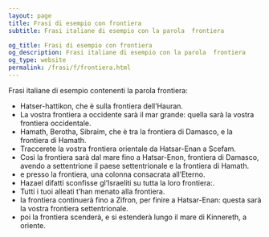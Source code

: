 ```yaml
---
layout: page
title: Frasi di esempio con frontiera 
subtitle: Frasi italiane di esempio con la parola  frontiera

og_title: Frasi di esempio con frontiera 
og_description: Frasi italiane di esempio con la parola  frontiera
og_type: website
permalink: /frasi/f/frontiera.html
---
```


Frasi italiane di esempio contenenti la parola frontiera:


- Hatser-hattikon, che è sulla frontiera dell’Hauran.
- La vostra frontiera a occidente sarà il mar grande: quella sarà la vostra frontiera occidentale.
- Hamath, Berotha, Sibraim, che è tra la frontiera di Damasco, e la frontiera di Hamath.
- Traccerete la vostra frontiera orientale da Hatsar-Enan a Scefam.
- Così la frontiera sarà dal mare fino a Hatsar-Enon, frontiera di Damasco, avendo a settentrione il paese settentrionale e la frontiera di Hamath.
- e presso la frontiera, una colonna consacrata all’Eterno.
- Hazael difatti sconfisse gl’Israeliti su tutta la loro frontiera:.
- Tutti i tuoi alleati t’han menato alla frontiera.
- la frontiera continuerà fino a Zifron, per finire a Hatsar-Enan: questa sarà la vostra frontiera settentrionale.
- poi la frontiera scenderà, e si estenderà lungo il mare di Kinnereth, a oriente.

